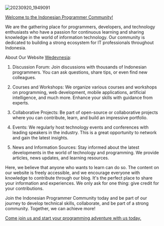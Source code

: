 ![20230920_1949091](https://blogger.googleusercontent.com/img/b/R29vZ2xl/AVvXsEhB0c1GZYH56z9CWtBlXivrL1TouUQlzRK_JR_IU8X7p4oxwFwe0Z8xI_eb46oi4ouznxim9NeWUTsmKJeMQJzzxLrKlPUm6YLhtRgmZ_PkhhYNVoaujwWDtMUz-nDuE3KwxRttbiz9zyk0759YWihfx-6WBl0vH4tG8IDZYXmYN2n-2Jwtio0GkxGum-mG/s500/20230920_1951153.gif)

[Welcome to the Indonesian Programmer Community!](https://wedevnesia.blogspot.com)

We are the gathering place for programmers, developers, and technology enthusiasts who have a passion for continuous learning and sharing knowledge in the world of information technology. Our community is dedicated to building a strong ecosystem for IT professionals throughout Indonesia.

About Our Website [Wedevnesia](https://wedevnesia.blogspot.com/):

1. Discussion Forum: Join discussions with thousands of Indonesian programmers. You can ask questions, share tips, or even find new colleagues.

2. Courses and Workshops: We organize various courses and workshops on programming, web development, mobile applications, artificial intelligence, and much more. Enhance your skills with guidance from experts.

3. Collaborative Projects: Be part of open-source or collaborative projects where you can contribute, learn, and build an impressive portfolio.

4. Events: We regularly host technology events and conferences with leading speakers in the industry. This is a great opportunity to network and gain the latest insights.

5. News and Information Sources: Stay informed about the latest developments in the world of technology and programming. We provide articles, news updates, and learning resources.

Here, we believe that anyone who wants to learn can do so. The content on our website is freely accessible, and we encourage everyone with knowledge to contribute through our blog. It's the perfect place to share your information and experiences. We only ask for one thing: give credit for your contributions.

Join the Indonesian Programmer Community today and be part of our journey to develop technical skills, collaborate, and be part of a strong community. Together, we can achieve more!

[Come join us and start your programming adventure with us today.](https://wedevnesia.blogspot.com) 
